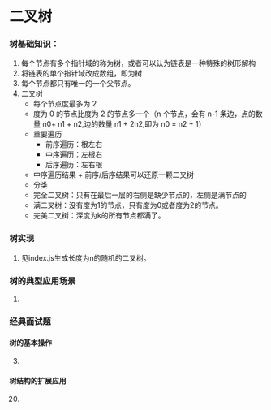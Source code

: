 # 二叉树

### 树基础知识：

1. 每个节点有多个指针域的称为树，或者可以认为链表是一种特殊的树形解构
2. 将链表的单个指针域改成数组，即为树
3. 每个节点都只有唯一的一个父节点。
4. 二叉树
   - 每个节点度最多为 2
   - 度为 0 的节点比度为 2 的节点多一个（n 个节点，会有 n-1 条边，点的数量 n0+ n1 + n2,边的数量 n1 + 2n2,即为 n0 = n2 + 1）
   - 重要遍历
     - 前序遍历：根左右
     - 中序遍历：左根右
     - 后序遍历：左右根
   - 中序遍历结果 + 前序/后序结果可以还原一颗二叉树
   - 分类
    - 完全二叉树：只有在最后一层的右侧是缺少节点的，左侧是满节点的
    - 满二叉树：没有度为1的节点，只有度为0或者度为2的节点。
    - 完美二叉树：深度为k的所有节点都满了。

### 树实现

1. 见index.js生成长度为n的随机的二叉树。

### 树的典型应用场景

1.

### 经典面试题

#### 树的基本操作

3.

#### 树结构的扩展应用

20.

